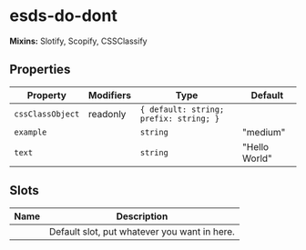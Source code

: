 # esds-do-dont

**Mixins:** Slotify, Scopify, CSSClassify

## Properties

| Property         | Modifiers | Type                                   | Default       |
|------------------|-----------|----------------------------------------|---------------|
| `cssClassObject` | readonly  | `{ default: string; prefix: string; }` |               |
| `example`        |           | `string`                               | "medium"      |
| `text`           |           | `string`                               | "Hello World" |

## Slots

| Name | Description                                  |
|------|----------------------------------------------|
|      | Default slot, put whatever you want in here. |
